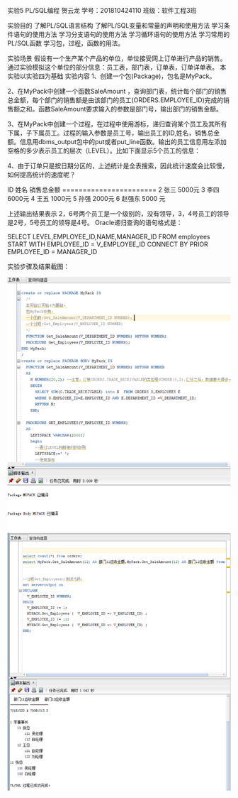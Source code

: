 实验5 PL/SQL编程
贺云龙 学号：201810424110 班级：软件工程3班


实验目的
了解PL/SQL语言结构 了解PL/SQL变量和常量的声明和使用方法 学习条件语句的使用方法 学习分支语句的使用方法 学习循环语句的使用方法 学习常用的PL/SQL函数 学习包，过程，函数的用法。


实验场景
假设有一个生产某个产品的单位，单位接受网上订单进行产品的销售。通过实验模拟这个单位的部分信息：员工表，部门表，订单表，订单详单表。
本实验以实验四为基础
实验内容
1、创建一个包(Package)，包名是MyPack。

2、在MyPack中创建一个函数SaleAmount ，查询部门表，统计每个部门的销售总金额，每个部门的销售额是由该部门的员工(ORDERS.EMPLOYEE_ID)完成的销售额之和。函数SaleAmount要求输入的参数是部门号，输出部门的销售金额。

3、在MyPack中创建一个过程，在过程中使用游标，递归查询某个员工及其所有下属，子下属员工。过程的输入参数是员工号，输出员工的ID,姓名，销售总金额。信息用dbms_output包中的put或者put_line函数。输出的员工信息用左添加空格的多少表示员工的层次（LEVEL）。比如下面显示5个员工的信息：

4、由于订单只是按日期分区的，上述统计是全表搜索，因此统计速度会比较慢，如何提高统计的速度呢？

ID 姓名 销售总金额 ======================= 2 张三 5000元 3 李四 6000元 4 王五 1000元 5 孙强 2000元 6 赵强东 5000 元

上述输出结果表示 2，6号两个员工是一个级别的，没有领导，3，4号员工的领导是2号，5号员工的领导是4号。 Oracle递归查询的语句格式是：

SELECT LEVEL,EMPLOYEE_ID,NAME,MANAGER_ID FROM employees 
START WITH EMPLOYEE_ID = V_EMPLOYEE_ID 
CONNECT BY PRIOR EMPLOYEE_ID = MANAGER_ID


实验步骤及结果截图：


![图1](./one.png)
![图2](./two.png)
